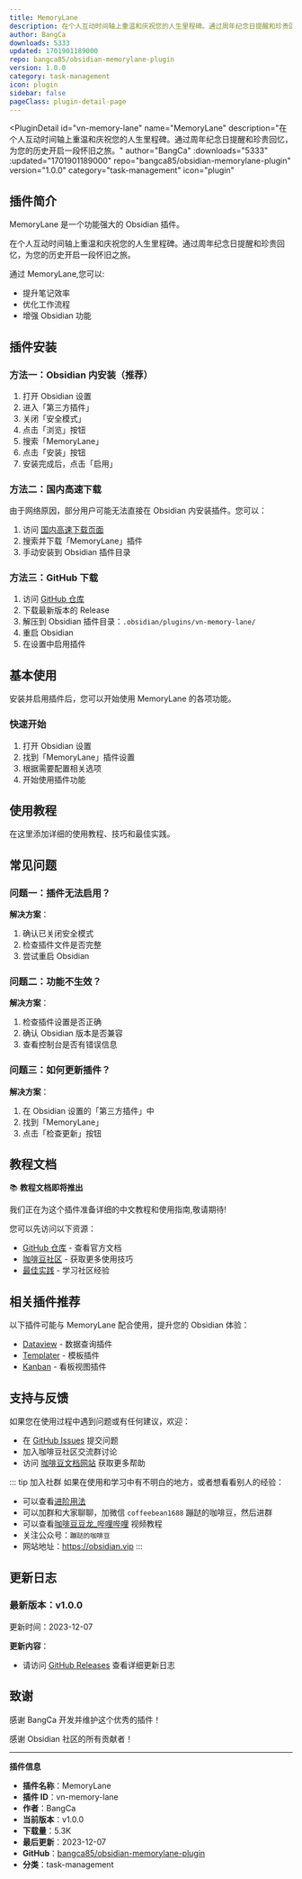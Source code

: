 ```yaml
---
title: MemoryLane
description: 在个人互动时间轴上重温和庆祝您的人生里程碑。通过周年纪念日提醒和珍贵回忆，为您的历史开启一段怀旧之旅。
author: BangCa
downloads: 5333
updated: 1701901189000
repo: bangca85/obsidian-memorylane-plugin
version: 1.0.0
category: task-management
icon: plugin
sidebar: false
pageClass: plugin-detail-page
---
```


<PluginDetail
  id="vn-memory-lane"
  name="MemoryLane"
  description="在个人互动时间轴上重温和庆祝您的人生里程碑。通过周年纪念日提醒和珍贵回忆，为您的历史开启一段怀旧之旅。"
  author="BangCa"
  :downloads="5333"
  :updated="1701901189000"
  repo="bangca85/obsidian-memorylane-plugin"
  version="1.0.0"
  category="task-management"
  icon="plugin"
>

<!-- AUTO_GENERATED_START -->
## 插件简介

MemoryLane 是一个功能强大的 Obsidian 插件。

在个人互动时间轴上重温和庆祝您的人生里程碑。通过周年纪念日提醒和珍贵回忆，为您的历史开启一段怀旧之旅。

通过 MemoryLane,您可以:

- 提升笔记效率
- 优化工作流程
- 增强 Obsidian 功能

<!-- AUTO_GENERATED_END -->

<!-- AUTO_GENERATED_START -->
## 插件安装

### 方法一：Obsidian 内安装（推荐）

1. 打开 Obsidian 设置
2. 进入「第三方插件」
3. 关闭「安全模式」
4. 点击「浏览」按钮
5. 搜索「MemoryLane」
6. 点击「安装」按钮
7. 安装完成后，点击「启用」

### 方法二：国内高速下载

由于网络原因，部分用户可能无法直接在 Obsidian 内安装插件。您可以：

1. 访问 [国内高速下载页面](/zh/documentation/obsidian-plugins-download.html)
2. 搜索并下载「MemoryLane」插件
3. 手动安装到 Obsidian 插件目录

### 方法三：GitHub 下载

1. 访问 [GitHub 仓库](https://github.com/bangca85/obsidian-memorylane-plugin)
2. 下载最新版本的 Release
3. 解压到 Obsidian 插件目录：`.obsidian/plugins/vn-memory-lane/`
4. 重启 Obsidian
5. 在设置中启用插件

## 基本使用

安装并启用插件后，您可以开始使用 MemoryLane 的各项功能。

### 快速开始

1. 打开 Obsidian 设置
2. 找到「MemoryLane」插件设置
3. 根据需要配置相关选项
4. 开始使用插件功能

<!-- AUTO_GENERATED_END -->

<!-- CUSTOM_CONTENT_START:tutorial -->
## 使用教程

在这里添加详细的使用教程、技巧和最佳实践。

<!-- CUSTOM_CONTENT_END:tutorial -->

<!-- SHARED_CONTENT_START -->
## 常见问题

### 问题一：插件无法启用？

**解决方案**：
1. 确认已关闭安全模式
2. 检查插件文件是否完整
3. 尝试重启 Obsidian

### 问题二：功能不生效？

**解决方案**：
1. 检查插件设置是否正确
2. 确认 Obsidian 版本是否兼容
3. 查看控制台是否有错误信息

### 问题三：如何更新插件？

**解决方案**：
1. 在 Obsidian 设置的「第三方插件」中
2. 找到「MemoryLane」
3. 点击「检查更新」按钮

## 教程文档

📚 **教程文档即将推出**

我们正在为这个插件准备详细的中文教程和使用指南,敬请期待!

您可以先访问以下资源：
- [GitHub 仓库](https://github.com/bangca85/obsidian-memorylane-plugin) - 查看官方文档
- [咖啡豆社区](/zh/bases/) - 获取更多使用技巧
- [最佳实践](/zh/best-practices/) - 学习社区经验

## 相关插件推荐

以下插件可能与 MemoryLane 配合使用，提升您的 Obsidian 体验：

- [Dataview](/zh/plugins/dataview.html) - 数据查询插件
- [Templater](/zh/plugins/templater-obsidian.html) - 模板插件
- [Kanban](/zh/plugins/obsidian-kanban.html) - 看板视图插件

## 支持与反馈

如果您在使用过程中遇到问题或有任何建议，欢迎：

- 在 [GitHub Issues](https://github.com/bangca85/obsidian-memorylane-plugin/issues) 提交问题
- 加入咖啡豆社区交流群讨论
- 访问 [咖啡豆文档网站](https://obsidian.vip) 获取更多帮助

::: tip 加入社群
如果在使用和学习中有不明白的地方，或者想看看别人的经验：
- 可以查看[进阶用法](/zh/advanced)
- 可以加群和大家聊聊，加微信 `coffeebean1688` 蹦跶的咖啡豆，然后进群
- 可以查看[咖啡豆豆龙_哔哩哔哩](https://space.bilibili.com/618777356) 视频教程
- 关注公众号：`蹦跶的咖啡豆`
- 网站地址：https://obsidian.vip
:::
<!-- SHARED_CONTENT_END -->

<!-- AUTO_GENERATED_START -->
## 更新日志

### 最新版本：v1.0.0

更新时间：2023-12-07

**更新内容**：
- 请访问 [GitHub Releases](https://github.com/bangca85/obsidian-memorylane-plugin/releases) 查看详细更新日志

## 致谢

感谢 BangCa 开发并维护这个优秀的插件！

感谢 Obsidian 社区的所有贡献者！

---

**插件信息**
- **插件名称**：MemoryLane
- **插件 ID**：vn-memory-lane
- **作者**：BangCa
- **当前版本**：v1.0.0
- **下载量**：5.3K
- **最后更新**：2023-12-07
- **GitHub**：[bangca85/obsidian-memorylane-plugin](https://github.com/bangca85/obsidian-memorylane-plugin)
- **分类**：task-management
<!-- AUTO_GENERATED_END -->

</PluginDetail>

